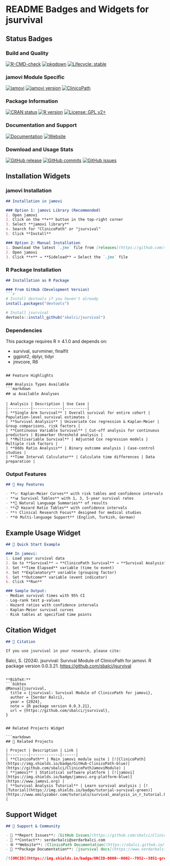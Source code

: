 # README Badges and Widgets for jsurvival

## Status Badges

### Build and Quality
[![R-CMD-check](https://github.com/sbalci/jsurvival/actions/workflows/R-CMD-check.yaml/badge.svg)](https://github.com/sbalci/jsurvival/actions/workflows/R-CMD-check.yaml)
[![pkgdown](https://github.com/sbalci/jsurvival/actions/workflows/pkgdown.yaml/badge.svg)](https://github.com/sbalci/jsurvival/actions/workflows/pkgdown.yaml)
[![Lifecycle: stable](https://img.shields.io/badge/lifecycle-stable-brightgreen.svg)](https://lifecycle.r-lib.org/articles/stages.html#stable)

### jamovi Module Specific
[![jamovi](https://img.shields.io/badge/jamovi-module-blue)](https://www.jamovi.org)
[![jamovi version](https://img.shields.io/badge/jamovi-%E2%89%A5%201.8.1-blue)](https://www.jamovi.org)
[![ClinicoPath](https://img.shields.io/badge/ClinicoPath-survival-orange)](https://sbalci.github.io/ClinicoPathJamoviModule/)

### Package Information
[![CRAN status](https://www.r-pkg.org/badges/version/jsurvival)](https://CRAN.R-project.org/package=jsurvival)
[![R version](https://img.shields.io/badge/R-%E2%89%A5%204.1.0-blue)](https://www.r-project.org/)
[![License: GPL v2+](https://img.shields.io/badge/License-GPL%20v2+-blue.svg)](https://www.gnu.org/licenses/gpl-2.0)

### Documentation and Support
[![Documentation](https://img.shields.io/badge/docs-pkgdown-blue)](https://www.serdarbalci.com/jsurvival/)
[![Website](https://img.shields.io/badge/website-ClinicoPath-orange)](https://sbalci.github.io/ClinicoPathJamoviModule/)

### Download and Usage Stats
[![GitHub release](https://img.shields.io/github/release/sbalci/jsurvival.svg)](https://GitHub.com/sbalci/jsurvival/releases/)
[![GitHub commits](https://img.shields.io/github/commits-since/sbalci/jsurvival/v0.0.3.21.svg)](https://GitHub.com/sbalci/jsurvival/commit/)
[![GitHub issues](https://img.shields.io/github/issues/sbalci/jsurvival.svg)](https://GitHub.com/sbalci/jsurvival/issues/)

## Installation Widgets

### jamovi Installation
```markdown
## Installation in jamovi

### Option 1: jamovi Library (Recommended)
1. Open jamovi
2. Click on the **+** button in the top-right corner
3. Select **jamovi library**
4. Search for "ClinicoPath" or "jsurvival"
5. Click **Install**

### Option 2: Manual Installation
1. Download the latest `.jmo` file from [releases](https://github.com/sbalci/jsurvival/releases)
2. Open jamovi
3. Click **+** → **Sideload** → Select the `.jmo` file
```

### R Package Installation
```markdown
## Installation as R Package

### From GitHub (Development Version)
```r
# Install devtools if you haven't already
install.packages("devtools")

# Install jsurvival
devtools::install_github("sbalci/jsurvival")
```

### Dependencies
This package requires R ≥ 4.1.0 and depends on:
- survival, survminer, finalfit
- ggplot2, dplyr, tidyr
- jmvcore, R6
```

## Feature Highlights

### Analysis Types Available
```markdown
## 📊 Available Analyses

| Analysis | Description | Use Case |
|----------|-------------|----------|
| **Single Arm Survival** | Overall survival for entire cohort | Population-level survival estimates |
| **Survival Analysis** | Univariate Cox regression & Kaplan-Meier | Group comparisons, risk factors |
| **Continuous Variable Survival** | Cut-off analysis for continuous predictors | Biomarker threshold analysis |
| **Multivariable Survival** | Adjusted Cox regression models | Multiple risk factors |
| **Odds Ratio Analysis** | Binary outcome analysis | Case-control studies |
| **Time Interval Calculator** | Calculate time differences | Data preparation |
```

### Output Features
```markdown
## 🎯 Key Features

- **📈 Kaplan-Meier Curves** with risk tables and confidence intervals
- **📊 Survival Tables** with 1, 3, 5-year survival rates
- **🔢 Natural Language Summaries** of results
- **📋 Hazard Ratio Tables** with confidence intervals
- **⚕️ Clinical Research Focus** designed for medical studies
- **🌐 Multi-language Support** (English, Turkish, German)
```

## Example Usage Widget

```markdown
## 🚀 Quick Start Example

### In jamovi:
1. Load your survival data
2. Go to **Survival** → **ClinicoPath Survival** → **Survival Analysis**
3. Set **Time Elapsed** variable (time to event)
4. Set **Explanatory** variable (grouping factor)
5. Set **Outcome** variable (event indicator)
6. Click **Run**

### Sample Output:
- Median survival times with 95% CI
- Log-rank test p-values
- Hazard ratios with confidence intervals
- Kaplan-Meier survival curves
- Risk tables at specified time points
```

## Citation Widget

```markdown
## 📝 Citation

If you use jsurvival in your research, please cite:

```
Balci, S. (2024). jsurvival: Survival Module of ClinicoPath for jamovi. 
R package version 0.0.3.21. 
https://github.com/sbalci/jsurvival
```

**BibTeX:**
```bibtex
@Manual{jsurvival,
  title = {jsurvival: Survival Module of ClinicoPath for jamovi},
  author = {Serdar Balci},
  year = {2024},
  note = {R package version 0.0.3.21},
  url = {https://github.com/sbalci/jsurvival},
}
```
```

## Related Projects Widget

```markdown
## 🔗 Related Projects

| Project | Description | Link |
|---------|-------------|------|
| **ClinicoPath** | Main jamovi module suite | [![ClinicoPath](https://img.shields.io/badge/GitHub-ClinicoPath-blue)](https://github.com/sbalci/ClinicoPathJamoviModule) |
| **jamovi** | Statistical software platform | [![jamovi](https://img.shields.io/badge/jamovi.org-platform-blue)](https://www.jamovi.org) |
| **Survival Analysis Tutorial** | Learn survival analysis | [![Tutorial](https://img.shields.io/badge/tutorial-survival-green)](https://www.emilyzabor.com/tutorials/survival_analysis_in_r_tutorial.html) |
```

## Support Widget

```markdown
## 💬 Support & Community

- 🐛 **Report Issues**: [GitHub Issues](https://github.com/sbalci/ClinicoPathJamoviModule/issues/)
- 📧 **Contact**: serdarbalci@serdarbalci.com
- 🌐 **Website**: [ClinicoPath Documentation](https://sbalci.github.io/ClinicoPathJamoviModule/)
- 📖 **Package Documentation**: [jsurvival docs](https://www.serdarbalci.com/jsurvival/)

[![ORCID](https://img.shields.io/badge/ORCID-0000--0002--7852--3851-green)](https://orcid.org/0000-0002-7852-3851)
```
